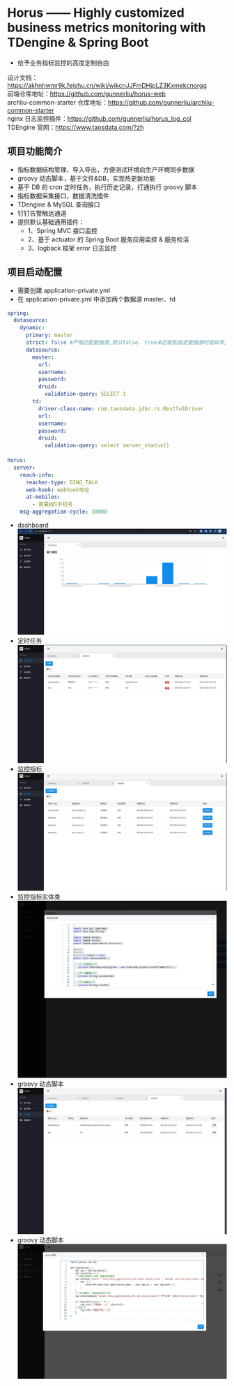 # Horus —— Highly customized business metrics monitoring with TDengine & Spring Boot

- 给予业务指标监控的高度定制自由

设计文档：https://akhnhwmr9k.feishu.cn/wiki/wikcnJJFmDHjpLZ3Kxmekcnorgg  
前端仓库地址：https://github.com/gunnerliu/horus-web  
archliu-common-starter 仓库地址：https://github.com/gunnerliu/archliu-common-starter  
nginx 日志监控插件：https://github.com/gunnerliu/horus_log_col  
TDEngine 官网：https://www.taosdata.com/?zh

## 项目功能简介

- 指标数据结构管理、导入导出，方便测试环境向生产环境同步数据
- groovy 动态脚本，基于文件&DB，实现热更新功能
- 基于 DB 的 cron 定时任务，执行历史记录，打通执行 groovy 脚本
- 指标数据采集接口，数据清洗插件
- TDengine & MySQL 查询接口
- 钉钉告警触达通道
- 提供默认基础通用插件：
  - 1、Spring MVC 接口监控
  - 2、基于 actuator 的 Spring Boot 服务应用监控 & 服务检活
  - 3、logback 框架 error 日志监控

## 项目启动配置

- 需要创建 application-private.yml
- 在 application-private.yml 中添加两个数据源 master、td

```yml
spring:
  datasource:
    dynamic:
      primary: master
      strict: false #严格匹配数据源,默认false. true未匹配到指定数据源时抛异常,false使用默认数据源
      datasource:
        master:
          url:
          username:
          password:
          druid:
            validation-query: SELECT 1
        td:
          driver-class-name: com.taosdata.jdbc.rs.RestfulDriver
          url:
          username:
          password:
          druid:
            validation-query: select server_status()

horus:
  server:
    reach-info:
      reacher-type: DING_TALK
      web-hook: webhook地址
      at-mobiles:
        - 需要@的手机号
    msg-aggregation-cycle: 30000
```

- dashboard
  ![image](horus-server/src/main/resources/images/1.jpg)
- 定时任务
  ![image](horus-server/src/main/resources/images/2.jpg)
- 监控指标
  ![image](horus-server/src/main/resources/images/3.jpg)
- 监控指标实体类
  ![image](horus-server/src/main/resources/images/4.jpg)
- groovy 动态脚本
  ![image](horus-server/src/main/resources/images/5.jpg)
- groovy 动态脚本
  ![image](horus-server/src/main/resources/images/6.jpg)
